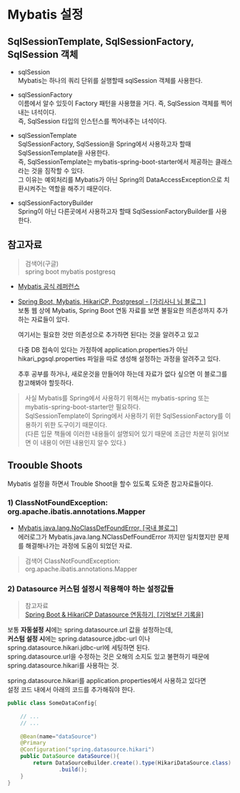 # Mybatis 설정
  
## SqlSessionTemplate, SqlSessionFactory, SqlSession 객체

- sqlSession   
  Mybatis는 하나의 쿼리 단위를 실행할때 sqlSession 객체를 사용한다.  
  
- sqlSessionFactory  
  이름에서 알수 있듯이 Factory 패턴을 사용했을 거다. 즉, SqlSession 객체를 찍어내는 녀석이다.  
  즉, SqlSession 타입의 인스턴스를 찍어내주는 녀석이다.  
  
- sqlSessionTemplate  
  SqlSessionFactory, SqlSession을 Spring에서 사용하고자 할때 SqlSessionTemplate을 사용한다.  
  즉, SqlSessionTemplate는 mybatis-spring-boot-starter에서 제공하는 클래스라는 것을 짐작할 수 있다.    
  그 이유는 예외처리를 Mybatis가 아닌 Spring의 DataAccessException으로 치환시켜주는 역할을 해주기 때문이다.  
  
- sqlSessionFactoryBuilder  
  Spring이 아닌 다른곳에서 사용하고자 할때 SqlSessionFactoryBuilder를 사용한다.  

## 참고자료
> 검색어(구글)   
spring boot mybatis postgresq

- [Mybatis 공식 레퍼런스](http://www.mybatis.org/mybatis-3/ko/getting-started.html)  
    
- [Spring Boot, Mybatis, HikariCP, Postgresql - \[가리사니 님 블로그 \]](https://gs.saro.me/dev?page=6&tn=469)  
  보통 웹 상에 Mybatis, Spring Boot 연동 자료를 보면 불필요한 의존성까지 추가하는 자료들이 있다.  
    
  여기서는 필요한 것만 의존성으로 추가하면 된다는 것을 알려주고 있고  
    
  다중 DB 접속이 있다는 가정하에 application.properties가 아닌 hikari_pgsql.properties 파일을 따로 생성해 설정하는 과정을 알려주고 있다.  
    
  추후 공부를 하거나, 새로운것을 만들어야 하는데 자료가 없다 싶으면 이 블로그를 참고해봐야 할듯하다.  
    
> 사실 Mybatis를 Spring에서 사용하기 위해서는 mybatis-spring 또는 mybatis-spring-boot-starter만 필요하다.  
  SqlSessionTemplate이 Spring에서 사용하기 위한 SqlSessionFactory를 이용하기 위한 도구이기 때문이다.  
  (다른 입문 책들에 이러한 내용들이 설명되어 있기 때문에 조금만 차분히 읽어보면 이 내용이 어떤 내용인지 알수 있다.)  
   

## Troouble Shoots
Mybatis 설정을 하면서 Trouble Shoot을 할수 있도록 도와준 참고자료들이다.

### 1) ClassNotFoundException: org.apache.ibatis.annotations.Mapper   
- [Mybatis java.lang.NoClassDefFoundError, \[국내 블로그\]](https://developer-kylee.tistory.com/5)  
  에러로그가 Mybatis.java.lang.NClassDefFoundError 까지만 일치했지만 문제를 해결해나가는 과정에 도움이 되었던 자료.  
  
> 검색어 
  ClassNotFoundException: org.apache.ibatis.annotations.Mapper
  
### 2) Datasource 커스텀 설정시 적용해야 하는 설정값들
> 참고자료  
  [Spring Boot & HikariCP Datasource 연동하기, \[기억보단 기록을\]](https://jojoldu.tistory.com/296)

보통 **자동설정 시**에는 spring.datasource.url 값을 설정하는데,  
**커스텀 설정 시**에는 spring.datasource.jdbc-url 이나 spring.datasource.hikari.jdbc-url에 세팅하면 된다.  
spring.datasource.url을 수정하는 것은 오해의 소지도 있고 불편하기 때문에 spring.datasource.hikari를 사용하는 것.  

spring.datasource.hikari를 application.properties에서 사용하고 있다면  
설정 코드 내에서 아래의 코드를 추가해줘야 한다.  
```java
public class SomeDataConfig{
    
    // ...
    // ...
    
    @Bean(name="dataSource")
    @Primary
    @Configuration("spring.datasource.hikari")
    public DataSource dataSource(){
        return DataSourceBuilder.create().type(HikariDataSource.class)
                .build();
    }    
}
```

  